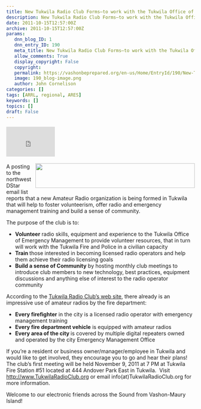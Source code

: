 ```yaml
---
title: New Tukwila Radio Club Forms–to work with the Tukwila Office of Emergency Management
description: New Tukwila Radio Club Forms–to work with the Tukwila Office of Emergency Management
date: 2011-10-15T12:57:00Z
archive: 2011-10-15T12:57:00Z
params:
   dnn_blog_ID: 1
   dnn_entry_ID: 190
   meta_title: New Tukwila Radio Club Forms–to work with the Tukwila Office of Emergency Management
   allow_comments: True
   display_copyright: False
   copyright: 
   permalink: https://vashonbeprepared.org/en-us/Home/EntryId/190/New-Tukwila-Radio-Club-Forms-ndash-to-work-with-the-Tukwila-Office-of-Emergency-Management
   image: 190_blog-image.png
   author: John Cornelison
categories: []
tags: [ARRL, regional, ARES]
keywords: []
topics: []
draft: False
---
```


<div class="wlWriterHeaderFooter" style="padding-bottom: 4px; margin: 0px; padding-left: 0px; padding-right: 0px; float: none; padding-top: 4px;"><iframe src="http://www.facebook.com/widgets/like.php?href=http://vashoneoc.org/Blogs/VashonPreparedness/tabid/164/EntryId/190/New-Tukwila-Radio-Club-Forms-ndash-to-work-with-the-Tukwila-Office-of-Emergency-Management.aspx" frameborder="0" scrolling="no" style="width: 130px; height: 80px;border: medium none;"></iframe></div>
<p><a href="http://www.tukwilaradioclub.org/" target="_blank"><img alt="" width="426" height="66" style="margin: 0px 0px 5px 5px; display: inline; float: right;" src="http://www.tukwilaradioclub.org/images/Banner.jpg" /></a>A posting to the northwest DStar email list reports that a new Amateur Radio organization is being formed in Tukwila that will help to foster volunteerism, offer radio and emergency management training and build a sense of community.</p>
<p>The purpose of the club is to:</p>
<ul>
    <li><strong>Volunteer</strong> radio skills, equipment and experience to the Tukwila Office of Emergency Management to provide volunteer resources, that in turn will work with the Tukwila Fire and Police in a civilian capacity </li>
    <li><strong>Train </strong>those interested in becoming licensed radio operators and help them achieve their radio licensing goals </li>
    <li><strong>Build a sense of Community</strong> by hosting monthly club meetings to introduce club members to new technology, best practices, equipment discussions and anything else of interest to the radio operator community </li>
</ul>
<p>According to the <a href="http://www.tukwilaradioclub.org/" target="_blank">Tukwila Radio Club&rsquo;s web site</a>, there already is an impressive use of amateur radios by the fire department:</p>
<ul>
    <li><strong>Every firefighter</strong> in the city is a licensed radio operator with emergency management training </li>
    <li><strong>Every fire department vehicle</strong> is equipped with amateur radios </li>
    <li><strong>Every area of the city </strong>is covered by multiple digital repeaters owned and operated by the city Emergency Management Office </li>
</ul>
<p>If you&rsquo;re a resident or business owner/manager/employee in Tukwila and would like to get involved, they encourage you to go and hear their plans!&nbsp; The club&rsquo;s first meeting will be held November 9, 2011 at 7 PM at Tukwila Fire Station #51 located at 444 Andover Park East in Tukwila.&nbsp; Visit <a href="http://www.TukwilaRadioClub.org">http://www.TukwilaRadioClub.org</a> or email info(at)TukwilaRadioClub.org for more information.</p>
<p>Welcome to our electronic friends across the Sound from Vashon-Maury Island!</p>
